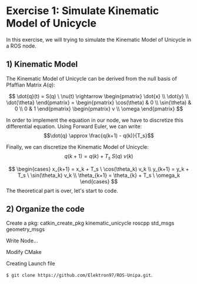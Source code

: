 # Exercise 1: Simulate Kinematic Model of Unicycle
In this exercise, we will trying to simulate the Kinematic Model of Unicycle in a ROS node. 

## 1) Kinematic Model
The Kinematic Model of Unicycle can be derived from the null basis of Pfaffian Matrix $A(q)$:

$$ 
\dot{q}(t) = S(q) \ \nu(t) \rightarrow 
\begin{pmatrix} 
\dot{x} \\
\dot{y} \\
\dot{\theta} \end{pmatrix} = \begin{pmatrix} 
                                \cos(\theta) & 0 \\
                                \sin(\theta) & 0 \\
                                0 & 1 
                            \end{pmatrix}
                                        \begin{pmatrix} 
                                            v \\
                                            \omega
                                        \end{pmatrix}
$$

In order to implement the equation in our node, we have to discretize this differential equation. Using Forward Euler, we can write:
$$\dot{q} \approx \frac{q(k+1) - q(k)}{T_s}$$

Finally, we can discretize the Kinematic Model of Unicycle:
$$
q(k + 1) = q(k) + T_s \ S(q) \ \nu(k)
$$

$$
\begin{cases}
x_{k+1} = x_k + T_s \ \cos(\theta_k) v_k \\
y_{k+1} = y_k + T_s \ \sin(\theta_k) v_k \\
\theta_{k+1} = \theta_{k} + T_s \ \omega_k
\end{cases}
$$
The theoretical part is over, let's start to code.

## 2) Organize the code


Create a pkg:
catkin_create_pkg kinematic_unicycle roscpp std_msgs geometry_msgs

Write Node...

Modify CMake

Creating Launch file

`$ git clone https://github.com/Elektron97/ROS-Unipa.git`.
